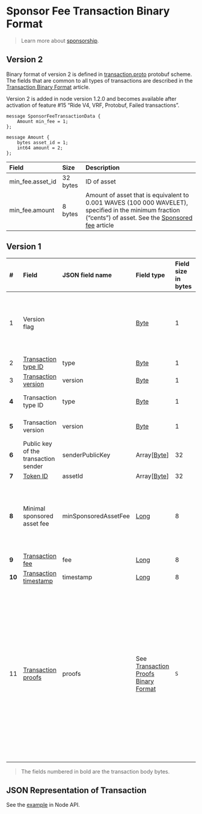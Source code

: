 # Sponsor Fee Transaction Binary Format

> Learn more about [sponsorship](/en/blockchain/waves-protocol/sponsored-fee).

## Version 2

Binary format of version 2 is defined in [transaction.proto](https://github.com/wavesplatform/protobuf-schemas/blob/master/proto/waves/transaction.proto) protobuf scheme. The fields that are common to all types of transactions are described in the [Transaction Binary Format](/en/blockchain/binary-format/transaction-binary-format/) article.

Version 2 is added in node version 1.2.0 and becomes available after activation of feature #15 “Ride V4, VRF, Protobuf, Failed transactions”.

```
message SponsorFeeTransactionData {
    Amount min_fee = 1;
};

message Amount {
    bytes asset_id = 1;
    int64 amount = 2;
};
```

| Field | Size | Description |
| :--- | :--- | :--- |
| min_fee.asset_id | 32 bytes | ID of asset |
| min_fee.amount | 8 bytes | Amount of asset that is equivalent to 0.001 WAVES (100&nbsp;000 WAVELET), specified in the minimum fraction (“cents”) of asset. See the [Sponsored fee](/en/blockchain/waves-protocol/sponsored-fee) article |

## Version 1

| # | Field | JSON field name  | Field type | Field size in bytes | Comment |
| :--- | :--- | :--- | :--- | :--- | :--- |
| 1 | Version flag | | [Byte](/en/blockchain/blockchain/blockchain-data-types) | 1 | Indicates the [transaction version](/en/blockchain/transaction/transaction-version) is version 2 or higher.<br>Value must be 0 |
| 2 | [Transaction type ID](/en/blockchain/transaction-type/) | type | [Byte](/en/blockchain/blockchain/blockchain-data-types) | 1 | Value must be 14 |
| 3 | [Transaction version](/en/blockchain/transaction/transaction-version) | version | [Byte](/en/blockchain/blockchain/blockchain-data-types) | 1 | Value must be 1 |
| **4** | Transaction type ID | type | [Byte](/en/blockchain/blockchain/blockchain-data-types) | 1 | This field duplicates field 2 |
| **5** | Transaction version | version | [Byte](/en/blockchain/blockchain/blockchain-data-types) | 1 | This field duplicates field 3 |
| **6** | Public key of the transaction sender  | senderPublicKey | Array[[Byte](/en/blockchain/blockchain/blockchain-data-types)] | 32 | |
| **7** | [Token ID](/en/blockchain/token/token-id) | assetId | Array[[Byte](/en/blockchain/blockchain/blockchain-data-types)] | 32 | |
| **8** | Minimal sponsored asset fee | minSponsoredAssetFee | [Long](/en/blockchain/blockchain/blockchain-data-types) | 8 | Amount of sponsored asset that is equivalent to 0.001 WAVES (100,000 WAVELET) |
| **9** | [Transaction fee](/en/blockchain/transaction/transaction-fee) | fee | [Long](/en/blockchain/blockchain/blockchain-data-types) | 8 | |
| **10** | [Transaction timestamp](/en/blockchain/transaction/transaction-timestamp) | timestamp | [Long](/en/blockchain/blockchain/blockchain-data-types) | 8 | |
| 11 | [Transaction proofs](/en/blockchain/transaction/transaction-proof) | proofs | See [Transaction Proofs Binary Format](/en/blockchain/binary-format/transaction-proof-binary-format) | `S` | If the array is empty, then `S` = 3. <br>If the array is not empty, then `S` = 3 + 2 × `N` + 64 × `N`, where `N` is the number of proofs in the array.<br>The maximum number of proofs in the array is 8. The size of each proof is 64 bytes |

> The fields numbered in bold are the transaction body bytes.

## JSON Representation of Transaction

See the [example](https://nodes.wavesnodes.com/transactions/info/7EL2XEGP1By427BeLcHPYeVnBzGsXen4egMAwQpWGBVR) in Node API.
